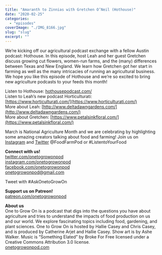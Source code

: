 ```yaml
---
title: "Amaranth to Zinnias with Gretchen O’Neil (Hothouse)"
date: "2020-02-25"
categories: 
  - "episodes"
coverImage: "./IMG_8166.jpg"
slug: "slug"
excerpt: ""
---
```


We’re kicking off our agricultural podcast exchange with a fellow Austin podcast: Hothouse. In this episode, host Leah and her guest Gretchen discuss growing cut flowers, women-run farms, and the (many) differences between Texas and New England. We learn how Gretchen got her start in farming as well as the many intricacies of running an agricultural business. We hope you like this episode of Hothouse and we’re so excited to bring new agriculture podcasts to your feeds this month!

Listen to Hothouse: [hothousepodcast.com/](https://www.hothousepodcast.com/)  
Listen to Leah’s new podcast Horticulturati: [https://www.horticulturati.com/](https://www.horticulturati.com/)  
More about Leah: [http://www.deltadawngardens.com/](http://www.deltadawngardens.com/)  
More about Gretchen: [https://www.petalsinkfloral.com/](https://www.petalsinkfloral.com/)

March is National Agriculture Month and we are celebrating by highlighting some amazing creators talking about food and farming! Join us on [Instagram](https://www.instagram.com/foodfarmpod/) and [Twitter](https://twitter.com/foodfarmpod) @FoodFarmPod or #ListentoYourFood

**Connect with us!**  
[twitter.com/onetogrowonpod](https://twitter.com/onetogrowonpod)  
[instagram.com/onetogrowonpod  
](https://instagram.com/onetogrowonpod)[facebook.com/onetogrowonpod  
](https://facebook.com/onetogrowonpod)[onetogrowonpod@gmail.com](mailto:onetogrowonpod@gmail.com)

Tweet with #AskOnetoGrowOn

**Support us on Patreon!**  
[patreon.com/onetogrowonpod](http://www.patreon.com/onetogrowonpod)

**About us**  
One to Grow On is a podcast that digs into the questions you have about agriculture and tries to understand the impacts of food production on us and our world. We explore fascinating topics including food, gardening, and plant sciences. One to Grow On is hosted by Hallie Casey and Chris Casey, and is produced by Catherine Arjet and Hallie Casey. Show art is by Ashe Walker. Music is “Something Elated” by Broke For Free licensed under a Creative Commons Attribution 3.0 license.  
[onetogrowonpod.com](https://www.onetogrowonpod.com)
